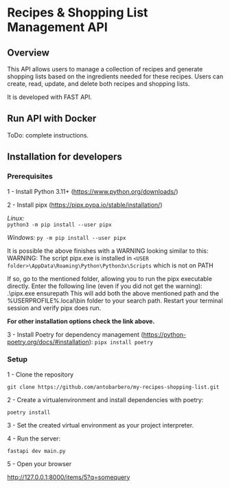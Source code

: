 # Recipes & Shopping List Management API

## Overview
This API allows users to manage a collection of recipes and generate shopping lists based on the 
ingredients needed for these recipes. 
Users can create, read, update, and delete both recipes and shopping lists.

It is developed with FAST API.

## Run API with Docker
 ToDo: complete instructions.


## Installation for developers

### Prerequisites

1 - Install Python 3.11+ (https://www.python.org/downloads/)

2 - Install pipx (https://pipx.pypa.io/stable/installation/)

*Linux:*  
`python3 -m pip install --user pipx`

*Windows:*
`py -m pip install --user pipx`

It is possible the above finishes with a WARNING looking similar to this:
WARNING: The script pipx.exe is installed in `<USER folder>\AppData\Roaming\Python\Python3x\Scripts` which is not on PATH

If so, go to the mentioned folder, allowing you to run the pipx executable directly. Enter the following line 
(even if you did not get the warning):
.\pipx.exe ensurepath
This will add both the above mentioned path and the %USERPROFILE%\.local\bin folder to your search path. 
Restart your terminal session and verify pipx does run.


**For other installation options check the link above.**


3 - Install Poetry for dependency management (https://python-poetry.org/docs/#installation):
`pipx install poetry`

### Setup

1 - Clone the repository

`git clone https://github.com/antobarbero/my-recipes-shopping-list.git`

2 - Create a virtualenvironment and install dependencies with poetry:

`poetry install`

3 - Set the created virtual environment as your project interpreter.

4 - Run the server:

`fastapi dev main.py`

5 - Open your browser

http://127.0.0.1:8000/items/5?q=somequery
